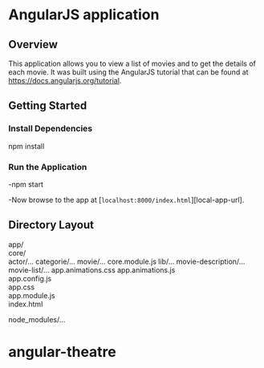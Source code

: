 #  AngularJS application

## Overview
This application allows you to view a list of movies and to get the details of each movie. It was built using the AngularJS tutorial that can be found at https://docs.angularjs.org/tutorial.

## Getting Started

### Install Dependencies

npm install

### Run the Application

-npm start

-Now browse to the app at [`localhost:8000/index.html`][local-app-url].


## Directory Layout

app/                  
  core/  
    actor/...
    categorie/...
    movie/...
    core.module.js
  lib/...
  movie-description/...
  movie-list/...
  app.animations.css 
  app.animations.js      
  app.config.js  
  app.css           
  app.module.js        
  index.html             
  
node_modules/...
# angular-theatre
